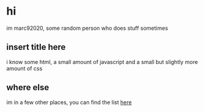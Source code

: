 # hi
im marc92020, some random person who does stuff sometimes
## insert title here
i know some html, a small amount of javascript and a small but slightly more amount of css
## where else
im in a few other places, you can find the list [here](https://marc92020.github.io/super-duper-journey/)
<!--
**Marc92020/Marc92020** is a ✨ _special_ ✨ repository because its `README.md` (this file) appears on your GitHub profile.

Here are some ideas to get you started:
- 🔭 I’m currently working on ...
- 🌱 I’m currently learning ...
- 👯 I’m looking to collaborate on ...
- 🤔 I’m looking for help with ...
- 💬 Ask me about ...
- 📫 How to reach me: ...
- 😄 Pronouns: ...
- ⚡ Fun fact: ...
-->
